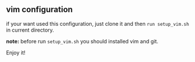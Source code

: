 ## vim configuration

if your want used this configuration, just clone it and then ```run setup_vim.sh``` in current directory.

**note:**
before run ```setup_vim.sh```
you should installed vim and git.

Enjoy it!

